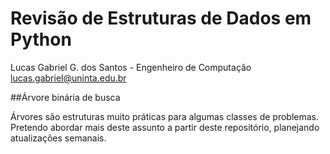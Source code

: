 # Revisão de Estruturas de Dados em Python 

Lucas Gabriel G. dos Santos - Engenheiro de Computação 
lucas.gabriel@uninta.edu.br



##Árvore binária de busca


Árvores são estruturas muito práticas para algumas classes de problemas. 
Pretendo abordar mais deste assunto a partir deste repositório, planejando atualizações semanais. 

